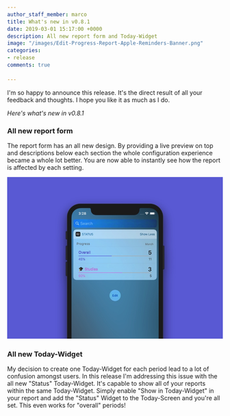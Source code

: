 ```yaml
---
author_staff_member: marco
title: What's new in v0.8.1
date: 2019-03-01 15:17:00 +0000
description: All new report form and Today-Widget
image: "/images/Edit-Progress-Report-Apple-Reminders-Banner.png"
categories:
- release
comments: true

---
```

I'm so happy to announce this release. It's the direct result of all your feedback and thoughts. I hope you like it as much as I do.

_Here's what's new in v0.8.1_

### All new report form

The report form has an all new design. By providing a live preview on top and descriptions below each section the whole configuration experience became a whole lot better. You are now able to instantly see how the report is affected by each setting.

![](/images/Progress-for-Apple-Reminders-Widget-Banner.jpg)

### All new Today-Widget

My decision to create one Today-Widget for each period lead to a lot of confusion amongst users. In this release I'm addressing this issue with the all new "Status" Today-Widget. It's capable to show all of your reports within the same Today-Widget. Simply enable "Show in Today-Widget" in your report and add the "Status" Widget to the Today-Screen and you're all set. This even works for "overall" periods!